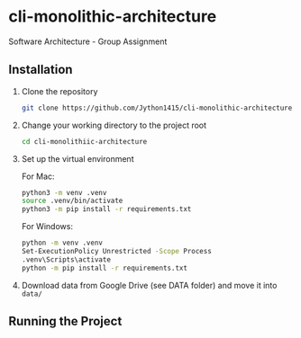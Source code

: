 # cli-monolithic-architecture

Software Architecture - Group Assignment

## Installation

1. Clone the repository

    ```bash
    git clone https://github.com/Jython1415/cli-monolithic-architecture.git
    ```

1. Change your working directory to the project root

    ```bash
    cd cli-monolithiic-architecture
    ```

1. Set up the virtual environment

    For Mac:

    ```bash
    python3 -m venv .venv
    source .venv/bin/activate
    python3 -m pip install -r requirements.txt
    ```

    For Windows:

    ```bash
    python -m venv .venv
    Set-ExecutionPolicy Unrestricted -Scope Process
    .venv\Scripts\activate
    python -m pip install -r requirements.txt
    ```

1. Download data from Google Drive (see DATA folder) and move it into `data/`

## Running the Project
